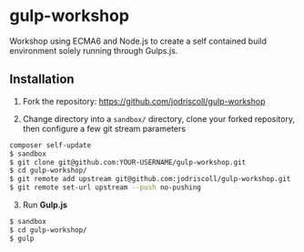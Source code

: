 # gulp-workshop
Workshop using ECMA6 and Node.js to create a self contained build environment solely running through Gulps.js.

Installation
------------
1. Fork the repository: https://github.com/jodriscoll/gulp-workshop

2. Change directory into a `sandbox/` directory, clone your forked repository, then configure a few git stream parameters
```bash
composer self-update
$ sandbox
$ git clone git@github.com:YOUR-USERNAME/gulp-workshop.git
$ cd gulp-workshop/
$ git remote add upstream git@github.com:jodriscoll/gulp-workshop.git
$ git remote set-url upstream --push no-pushing
```

3. Run **Gulp.js**
```bash
$ sandbox
$ cd gulp-workshop/
$ gulp
```
